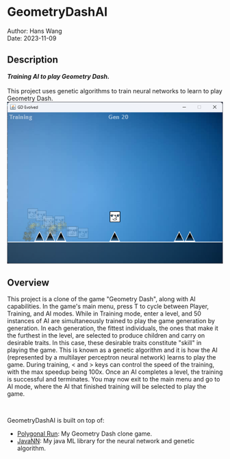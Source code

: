 # GeometryDashAI
Author: Hans Wang<br>
Date: 2023-11-09<br>

## Description
**_Training AI to play Geometry Dash._**<br><br>
This project uses genetic algorithms to train neural networks to learn to play Geometry Dash.
![Training Demo](training_demo.png)

## Overview
This project is a clone of the game "Geometry Dash", along with AI capabilities.
In the game's main menu, press T to cycle between Player, Training, and AI modes. While in Training mode, enter a level, and 50 instances of AI are simultaneously trained to play the game generation by generation. 
In each generation, the fittest individuals, the ones that make it the furthest in the level, are selected to produce children and carry on desirable traits. In this case, these desirable traits constitute "skill" in playing the game. This is known as a genetic algorithm and it is how the AI (represented by a multilayer perceptron neural network) learns to play the game. 
During training, < and > keys can control the speed of the training, with the max speedup being 100x. Once an AI completes a level, the training is successful and terminates. You may now exit to the main menu and go to AI mode, where the AI that finished training will be selected to play the game.

<br>

GeometryDashAI is built on top of:
- [Polygonal Run](https://github.com/hanswang0608/Polygonal-Run): My Geometry Dash clone game.
- [JavaNN](https://github.com/hanswang0608/JavaNN): My java ML library for the neural network and genetic algorithm.